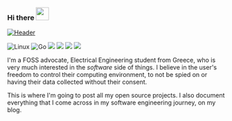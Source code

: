 ### Hi there <img src="https://raw.githubusercontent.com/MartinHeinz/MartinHeinz/master/wave.gif" width="30px">
[![](https://raw.githubusercontent.com/MartinHeinz/<OWNER>/<OWNER>/readme_header.png "Header")](https://some-url.dev/)

![Linux](https://img.shields.io/badge/Linux-FCC624?style=for-the-badge&logo=linux&logoColor=black)
![Go](https://img.shields.io/badge/go-%2300ADD8.svg?style=for-the-badge&logo=go&logoColor=white)
![](https://img.shields.io/badge/Python-14354C?style=for-the-badge&logo=python&logoColor=white)
![](https://img.shields.io/badge/C%2B%2B-00599C?style=for-the-badge&logo=c%2B%2B&logoColor=white)
![](https://img.shields.io/badge/C-00599C?style=for-the-badge&logo=c&logoColor=white)
![](https://img.shields.io/badge/Java-ED8B00?style=for-the-badge&logo=java&logoColor=white)


I'm a FOSS advocate, Electrical Engineering student from Greece, who is very much interested in the *software* side of things.
I believe in the user's freedom to control their computing environment, to not be spied on or having their data collected without their consent.

This is where I'm going to post all my open source projects. 
I also document everything that I come across in my software engineering journey, on my blog.
